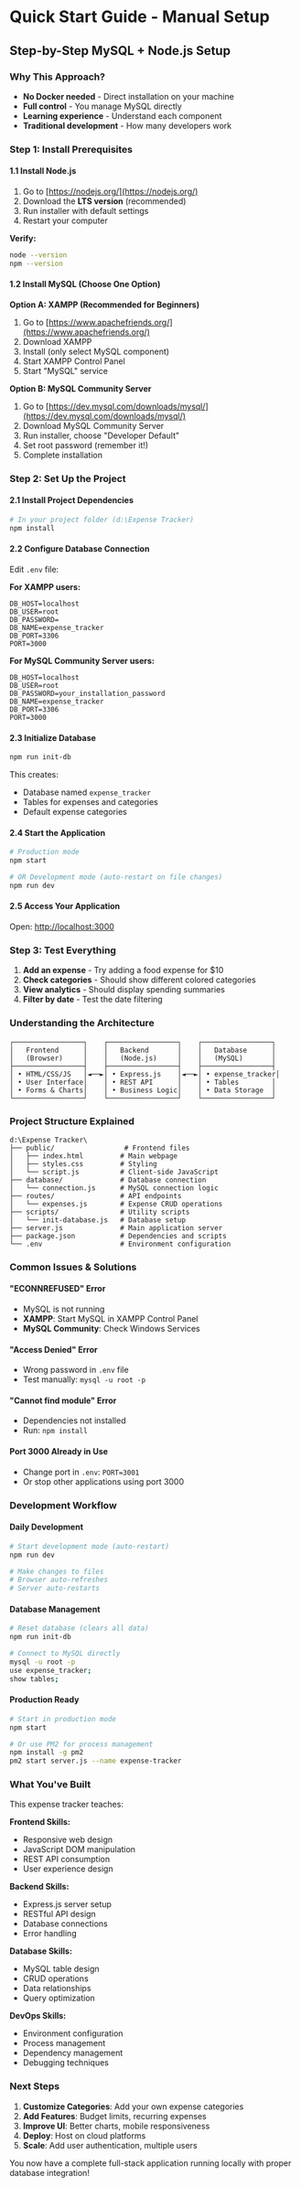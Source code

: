 # Quick Start Guide - Manual Setup

## Step-by-Step MySQL + Node.js Setup

### Why This Approach?
- **No Docker needed** - Direct installation on your machine
- **Full control** - You manage MySQL directly
- **Learning experience** - Understand each component
- **Traditional development** - How many developers work

### Step 1: Install Prerequisites

#### 1.1 Install Node.js
1. Go to [https://nodejs.org/](https://nodejs.org/)
2. Download the **LTS version** (recommended)
3. Run installer with default settings
4. Restart your computer

**Verify:**
```bash
node --version
npm --version
```

#### 1.2 Install MySQL (Choose One Option)

**Option A: XAMPP (Recommended for Beginners)**
1. Go to [https://www.apachefriends.org/](https://www.apachefriends.org/)
2. Download XAMPP
3. Install (only select MySQL component)
4. Start XAMPP Control Panel
5. Start "MySQL" service

**Option B: MySQL Community Server**
1. Go to [https://dev.mysql.com/downloads/mysql/](https://dev.mysql.com/downloads/mysql/)
2. Download MySQL Community Server
3. Run installer, choose "Developer Default"
4. Set root password (remember it!)
5. Complete installation

### Step 2: Set Up the Project

#### 2.1 Install Project Dependencies
```bash
# In your project folder (d:\Expense Tracker)
npm install
```

#### 2.2 Configure Database Connection
Edit `.env` file:

**For XAMPP users:**
```
DB_HOST=localhost
DB_USER=root
DB_PASSWORD=
DB_NAME=expense_tracker
DB_PORT=3306
PORT=3000
```

**For MySQL Community Server users:**
```
DB_HOST=localhost
DB_USER=root
DB_PASSWORD=your_installation_password
DB_NAME=expense_tracker
DB_PORT=3306
PORT=3000
```

#### 2.3 Initialize Database
```bash
npm run init-db
```

This creates:
- Database named `expense_tracker`
- Tables for expenses and categories
- Default expense categories

#### 2.4 Start the Application
```bash
# Production mode
npm start

# OR Development mode (auto-restart on file changes)
npm run dev
```

#### 2.5 Access Your Application
Open: [http://localhost:3000](http://localhost:3000)

### Step 3: Test Everything

1. **Add an expense** - Try adding a food expense for $10
2. **Check categories** - Should show different colored categories
3. **View analytics** - Should display spending summaries
4. **Filter by date** - Test the date filtering

### Understanding the Architecture

```
┌─────────────────┐    ┌─────────────────┐    ┌─────────────────┐
│   Frontend      │    │   Backend       │    │   Database      │
│   (Browser)     │    │   (Node.js)     │    │   (MySQL)       │
├─────────────────┤    ├─────────────────┤    ├─────────────────┤
│ • HTML/CSS/JS   │◄──►│ • Express.js    │◄──►│ • expense_tracker│
│ • User Interface│    │ • REST API      │    │ • Tables        │
│ • Forms & Charts│    │ • Business Logic│    │ • Data Storage  │
└─────────────────┘    └─────────────────┘    └─────────────────┘
```

### Project Structure Explained

```
d:\Expense Tracker\
├── public/                 # Frontend files
│   ├── index.html         # Main webpage
│   ├── styles.css         # Styling
│   └── script.js          # Client-side JavaScript
├── database/              # Database connection
│   └── connection.js      # MySQL connection logic
├── routes/                # API endpoints
│   └── expenses.js        # Expense CRUD operations
├── scripts/               # Utility scripts
│   └── init-database.js   # Database setup
├── server.js              # Main application server
├── package.json           # Dependencies and scripts
└── .env                   # Environment configuration
```

### Common Issues & Solutions

#### "ECONNREFUSED" Error
- MySQL is not running
- **XAMPP**: Start MySQL in XAMPP Control Panel
- **MySQL Community**: Check Windows Services

#### "Access Denied" Error
- Wrong password in `.env` file
- Test manually: `mysql -u root -p`

#### "Cannot find module" Error
- Dependencies not installed
- Run: `npm install`

#### Port 3000 Already in Use
- Change port in `.env`: `PORT=3001`
- Or stop other applications using port 3000

### Development Workflow

#### Daily Development
```bash
# Start development mode (auto-restart)
npm run dev

# Make changes to files
# Browser auto-refreshes
# Server auto-restarts
```

#### Database Management
```bash
# Reset database (clears all data)
npm run init-db

# Connect to MySQL directly
mysql -u root -p
use expense_tracker;
show tables;
```

#### Production Ready
```bash
# Start in production mode
npm start

# Or use PM2 for process management
npm install -g pm2
pm2 start server.js --name expense-tracker
```

### What You've Built

This expense tracker teaches:

**Frontend Skills:**
- Responsive web design
- JavaScript DOM manipulation
- REST API consumption
- User experience design

**Backend Skills:**
- Express.js server setup
- RESTful API design
- Database connections
- Error handling

**Database Skills:**
- MySQL table design
- CRUD operations
- Data relationships
- Query optimization

**DevOps Skills:**
- Environment configuration
- Process management
- Dependency management
- Debugging techniques

### Next Steps

1. **Customize Categories**: Add your own expense categories
2. **Add Features**: Budget limits, recurring expenses
3. **Improve UI**: Better charts, mobile responsiveness
4. **Deploy**: Host on cloud platforms
5. **Scale**: Add user authentication, multiple users

You now have a complete full-stack application running locally with proper database integration!
